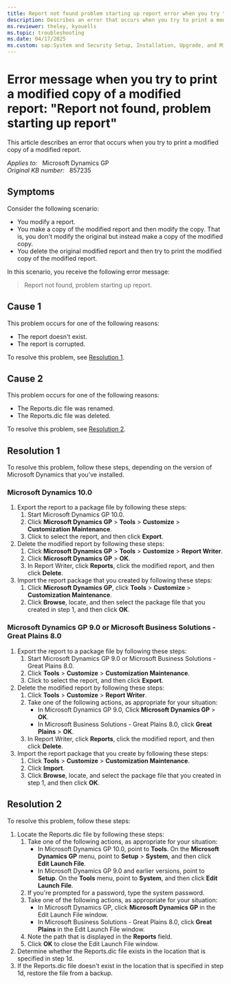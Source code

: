 ```yaml
---
title: Report not found problem starting up report error when you try to print a modified copy of a modified report
description: Describes an error that occurs when you try to print a modified copy of a modified report.
ms.reviewer: theley, kyouells
ms.topic: troubleshooting
ms.date: 04/17/2025
ms.custom: sap:System and Security Setup, Installation, Upgrade, and Migrations
---
```

# Error message when you try to print a modified copy of a modified report: "Report not found, problem starting up report"

This article describes an error that occurs when you try to print a modified copy of a modified report.

_Applies to:_ &nbsp; Microsoft Dynamics GP  
_Original KB number:_ &nbsp; 857235

## Symptoms

Consider the following scenario:

- You modify a report.
- You make a copy of the modified report and then modify the copy. That is, you don't modify the original but instead make a copy of the modified copy.
- You delete the original modified report and then try to print the modified copy of the modified report.

In this scenario, you receive the following error message:
> Report not found, problem starting up report.

## Cause 1

This problem occurs for one of the following reasons:

- The report doesn't exist.
- The report is corrupted.

To resolve this problem, see [Resolution 1](#resolution-1).

## Cause 2

This problem occurs for one of the following reasons:

- The Reports.dic file was renamed.
- The Reports.dic file was deleted.

To resolve this problem, see [Resolution 2](#resolution-2).

## Resolution 1

To resolve this problem, follow these steps, depending on the version of Microsoft Dynamics that you've installed.

### Microsoft Dynamics 10.0

1. Export the report to a package file by following these steps:
    1. Start Microsoft Dynamics GP 10.0.
    1. Click **Microsoft Dynamics GP** > **Tools** > **Customize** > **Customization Maintenance**.
    1. Click to select the report, and then click **Export**.
1. Delete the modified report by following these steps:
    1. Click **Microsoft Dynamics GP** > **Tools** > **Customize** > **Report Writer**.
    1. Click **Microsoft Dynamics GP** > **OK**.
    1. In Report Writer, click **Reports**, click the modified report, and then click **Delete**.
1. Import the report package that you created by following these steps:
    1. Click **Microsoft Dynamics GP**, click **Tools** > **Customize** > **Customization Maintenance**.
    1. Click **Browse**, locate, and then select the package file that you created in step 1, and then click **OK**.

### Microsoft Dynamics GP 9.0 or Microsoft Business Solutions - Great Plains 8.0

1. Export the report to a package file by following these steps:
    1. Start Microsoft Dynamics GP 9.0 or Microsoft Business Solutions - Great Plains 8.0.
    1. Click **Tools** > **Customize** > **Customization Maintenance**.
    1. Click to select the report, and then click **Export**.
1. Delete the modified report by following these steps:
    1. Click **Tools** > **Customize** > **Report Writer**.
    1. Take one of the following actions, as appropriate for your situation:
        - In Microsoft Dynamics GP 9.0, Click **Microsoft Dynamics GP** > **OK**.
        - In Microsoft Business Solutions - Great Plains 8.0, click **Great Plains** > **OK**.
    1. In Report Writer, click **Reports**, click the modified report, and then click **Delete**.
1. Import the report package that you create by following these steps:
    1. Click **Tools** > **Customize** > **Customization Maintenance**.
    1. Click **Import**.
    1. Click **Browse**, locate, and select the package file that you created in step 1, and then click **OK**.

## Resolution 2

To resolve this problem, follow these steps:

1. Locate the Reports.dic file by following these steps:
    1. Take one of the following actions, as appropriate for your situation:
        - In Microsoft Dynamics GP 10.0, point to **Tools**. On the **Microsoft Dynamics GP** menu, point to **Setup** > **System**, and then click **Edit Launch File**.
        - In Microsoft Dynamics GP 9.0 and earlier versions, point to **Setup**. On the **Tools** menu, point to **System**, and then click **Edit Launch File**.
    1. If you're prompted for a password, type the system password.
    1. Take one of the following actions, as appropriate for your situation:
        - In Microsoft Dynamics GP, click **Microsoft Dynamics GP** in the Edit Launch File window.
        - In Microsoft Business Solutions - Great Plains 8.0, click **Great Plains** in the Edit Launch File window.
    1. Note the path that is displayed in the **Reports** field.
    1. Click **OK** to close the Edit Launch File window.
1. Determine whether the Reports.dic file exists in the location that is specified in step 1d.
1. If the Reports.dic file doesn't exist in the location that is specified in step 1d, restore the file from a backup.
